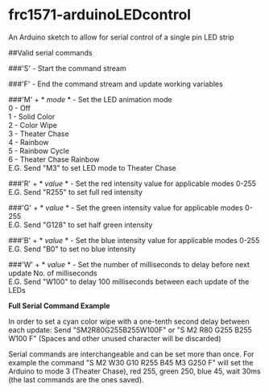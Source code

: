 # frc1571-arduinoLEDcontrol
An Arduino sketch to allow for serial control of a single pin LED strip

##Valid serial commands

###'S' - Start the command stream

###'F' - End the command stream and update working variables

###'M' + * *mode* * - Set the LED animation mode<br />
  0 - Off<br />
  1 - Solid Color<br />
  2 - Color Wipe<br />
  3 - Theater Chase<br />
  4 - Rainbow<br />
  5 - Rainbow Cycle<br />
  6 - Theater Chase Rainbow<br />
  E.G. Send "M3" to set LED mode to Theater Chase
  
###'R' + * *value* * - Set the red intensity value for applicable modes
	0-255<br />
	E.G. Send "R255" to set full red intensity
  
###'G' + * *value* * - Set the green intensity value for applicable modes
  0-255<br />
  E.G. Send "G128" to set half green intensity
  
###'B' + * *value* * - Set the blue intensity value for applicable modes
  0-255<br />
  E.G. Send "B0" to set no blue intensity
  
###'W' + * *value* * - Set the number of milliseconds to delay before next update
  No. of milliseconds<br />
  E.G. Send "W100" to delay 100 milliseconds between each update of the LEDs
  
**Full Serial Command Example**

  In order to set a cyan color wipe with a one-tenth second delay between each update:
  Send "SM2R80G255B255W100F" or "S M2 R80 G255 B255 W100 F" (Spaces and other unused character will be discarded)
  
  Serial commands are interchangeable and can be set more than once. For example the command "S M2 W30 G10 R255 B45 M3 G250 F" will set   the Arduino to mode 3 (Theater Chase), red 255, green 250, blue 45, wait 30ms (the last commands are the ones saved).
